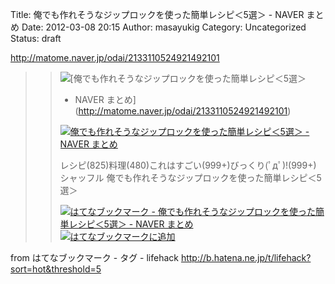 Title: 俺でも作れそうなジップロックを使った簡単レシピ＜5選＞ - NAVER まとめ
Date: 2012-03-08 20:15
Author: masayukig
Category: Uncategorized
Status: draft

<http://matome.naver.jp/odai/2133110524921492101>  
  
  

> > ![](http://cdn-ak.favicon.st-hatena.com/?url=http%3A%2F%2Fmatome.naver.jp%2F)[俺でも作れそうなジップロックを使った簡単レシピ＜5選＞
> > - NAVER まとめ](http://matome.naver.jp/odai/2133110524921492101)
> >
> > [![俺でも作れそうなジップロックを使った簡単レシピ＜5選＞ - NAVER
> > まとめ](http://cdn-ak.b.st-hatena.com/entryimage/84448233-1331196688.jpg "俺でも作れそうなジップロックを使った簡単レシピ＜5選＞ - NAVER まとめ")](http://matome.naver.jp/odai/2133110524921492101)
> >
> > レシピ(825)料理(480)これはすごい(999+)びっくり(ﾟдﾟ)!(999+)
> > シャッフル 俺でも作れそうなジップロックを使った簡単レシピ＜5選＞
> >
> > [![はてなブックマーク -
> > 俺でも作れそうなジップロックを使った簡単レシピ＜5選＞ - NAVER
> > まとめ](http://b.hatena.ne.jp/entry/image/http://matome.naver.jp/odai/2133110524921492101 "はてなブックマーク - 俺でも作れそうなジップロックを使った簡単レシピ＜5選＞ - NAVER まとめ")](http://b.hatena.ne.jp/entry/http://matome.naver.jp/odai/2133110524921492101)
> > [![はてなブックマークに追加](http://b.hatena.ne.jp/images/append.gif "はてなブックマークに追加")](http://b.hatena.ne.jp/append?http://matome.naver.jp/odai/2133110524921492101)

  
  
from はてなブックマーク - タグ - lifehack
<http://b.hatena.ne.jp/t/lifehack?sort=hot&threshold=5>

